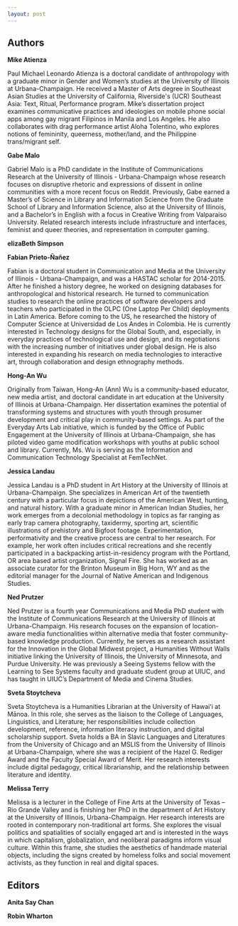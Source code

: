 ```yaml
---
layout: post
---
```


## Authors

<a name="atienza"></a>
**Mike Atienza**

Paul Michael Leonardo Atienza is a doctoral candidate of anthropology with a graduate minor in Gender and Women’s studies at the University of Illinois at Urbana-Champaign. He received a Master of Arts degree in Southeast Asian Studies at the University of California, Riverside's (UCR) Southeast Asia: Text, Ritual, Performance program. Mike’s dissertation project examines communicative practices and ideologies on mobile phone social apps among gay migrant Filipinos in Manila and Los Angeles. He also collaborates with drag performance artist Aloha Tolentino, who explores notions of femininity, queerness, mother/land, and the Philippine trans/migrant self.

<a name="malo"></a>
**Gabe Malo**

Gabriel Malo is a PhD candidate in the Institute of Communications Research at the University of Illinois - Urbana-Champaign whose research focuses on disruptive rhetoric and expressions of dissent in online communities with a more recent focus on Reddit. Previously, Gabe earned a Master’s of Science in Library and Information Science from the Graduate School of Library and Information Science, also at the University of Illinois, and a Bachelor’s in English with a focus in Creative Writing from Valparaiso University. Related research interests include infrastructure and interfaces, feminist and queer theories, and representation in computer gaming.

<a name="simpson"></a>
**elizaBeth Simpson**

<a name="prieto"></a>
**Fabian Prieto-Ñañez**

Fabian is a doctoral student in Communication and Media at the University of Illinois - Urbana-Champaign, and was a HASTAC scholar for 2014-2015. After he finished a history degree, he worked on designing databases for anthropological and historical research. He turned to communication studies to research the online practices of software developers and teachers who participated in the OLPC (One Laptop Per Child) deployments in Latin America. Before coming to the US, he researched the history of Computer Science at Universidad de Los Andes in Colombia. He is currently interested in Technology designs for the Global South, and, especially, in everyday practices of technological use and design, and its negotiations with the increasing number of initiatives under global design. He is also interested in expanding his research on media technologies to interactive art, through collaboration and design ethnography methods.

<a name="wu"></a>
**Hong-An Wu**

Originally from Taiwan, Hong-An (Ann) Wu is a community-based educator, new media artist, and doctoral candidate in art education at the University of Illinois at Urbana-Champaign. Her dissertation examines the potential of transforming systems and structures with youth through prosumer development and critical play in community-based settings. As part of the Everyday Arts Lab initiative, which is funded by the Office of Public Engagement at the University of Illinois at Urbana-Champaign, she has piloted video game modification workshops with youths at public school and library. Currently, Ms. Wu is serving as the Information and Communication Technology Specialist at FemTechNet.

<a name="landau"></a>
**Jessica Landau**

Jessica Landau is a PhD student in Art History at the University of Illinois at Urbana-Champaign. She specializes in American Art of the twentieth century with a particular focus in depictions of the American West, hunting, and natural history. With a graduate minor in American Indian Studies, her work emerges from a decolonial methodology in topics as far ranging as early trap camera photography, taxidermy, sporting art, scientific illustrations of prehistory and Bigfoot footage. Experimentation, performativity and the creative process are central to her research. For example, her work often includes critical recreations and she recently participated in a backpacking artist-in-residency program with the Portland, OR area based artist organization, Signal Fire. She has worked as an associate curator for the Brinton Museum in Big Horn, WY and as the editorial manager for the Journal of Native American and Indigenous Studies.

<a name="prutzer"></a>
**Ned Prutzer**

Ned Prutzer is a fourth year Communications and Media PhD student with the Institute of Communications Research at the University of Illinois at Urbana-Champaign. His research focuses on the expansion of location-aware media functionalities within alternative media that foster community-based knowledge production. Currently, he serves as a research assistant for the Innovation in the Global Midwest project, a Humanities Without Walls initiative linking the University of Illinois, the University of Minnesota, and Purdue University. He was previously a Seeing Systems fellow with the Learning to See Systems faculty and graduate student group at UIUC, and has taught in UIUC’s Department of Media and Cinema Studies.

<a name="stoytcheva"></a>
**Sveta Stoytcheva**

Sveta Stoytcheva is a Humanities Librarian at the University of Hawaiʻi at Mānoa. In this role, she serves as the liaison to the College of Languages, Linguistics, and Literature; her responsibilities include collection development, reference, information literacy instruction, and digital scholarship support. Sveta holds a BA in Slavic Languages and Literatures from the University of Chicago and an MSLIS from the University of Illinois at Urbana-Champaign, where she was a recipient of the Hazel G. Rediger Award and the Faculty Special Award of Merit. Her research interests include digital pedagogy, critical librarianship, and the relationship between literature and identity.

<a name="terry"></a>
**Melissa Terry**

Melissa is a lecturer in the College of Fine Arts at the University of Texas – Rio Grande Valley and is finishing her PhD in the department of Art History at the University of Illinois, Urbana-Champaign. Her research interests are rooted in contemporary non-traditional art forms. She explores the visual politics and spatialities of socially engaged art and is interested in the ways in which capitalism, globalization, and neoliberal paradigms inform visual culture. Within this frame, she studies the aesthetics of handmade material objects, including the signs created by homeless folks and social movement activists, as they function in real and digital spaces.

## Editors

<a name="chan"></a>
**Anita Say Chan**

<a name="wharton"></a>
**Robin Wharton**
